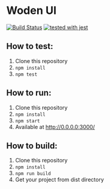 # Woden UI

[![Build Status](https://travis-ci.com/482solutions/woden-ui.svg?token=4rsqzqXw7ZTfg4fDzTv7&branch=master)](https://travis-ci.com/482solutions/woden-ui)
[![tested with jest](https://img.shields.io/badge/tested_with-jest-99424f.svg)](https://github.com/facebook/jest)

## How to test:
1. Clone this repository
2. `npm install`
3. `npm test`
## How to run:
1. Clone this repository
2. `npm install`
3. `npm start`
4. Available at http://0.0.0.0:3000/
## How to build:
1. Clone this repository
2. `npm install`
3. `npm run build`
4. Get your project from  dist directory
